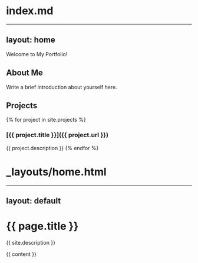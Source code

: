 # index.md

---
layout: home
---

Welcome to My Portfolio!

## About Me

Write a brief introduction about yourself here.

## Projects

{% for project in site.projects %}
### [{{ project.title }}]({{ project.url }})
{{ project.description }}
{% endfor %}

# _layouts/home.html

---
layout: default
---

<h1>{{ page.title }}</h1>
<p>{{ site.description }}</p>

{{ content }}

